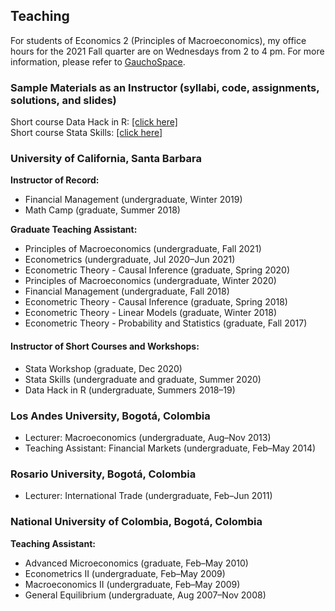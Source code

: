 ## Teaching

For students of Economics 2 (Principles of Macroeconomics), my office hours for the 2021 Fall quarter are on Wednesdays from 2 to 4 pm. For more information, please refer to [GauchoSpace](https://gauchospace.ucsb.edu/courses/).

### Sample Materials as an Instructor (syllabi, code, assignments, solutions, and slides)
Short course Data Hack in R: [[click here]](https://ucsb.box.com/s/mn0zhswsx4jikixfiyvxprqwphx3znok)\
Short course Stata Skills: [[click here]](https://ucsb.box.com/s/5lcxvo1j5m2x0s71h9erqndweia3jm23)

### University of California, Santa Barbara

**Instructor of Record:**
* Financial Management (undergraduate, Winter 2019)
* Math Camp (graduate, Summer 2018)

**Graduate Teaching Assistant:**
* Principles of Macroeconomics    (undergraduate, Fall 2021)
* Econometrics (undergraduate, Jul 2020–Jun 2021)
* Econometric Theory - Causal Inference (graduate, Spring 2020)
* Principles of Macroeconomics (undergraduate, Winter 2020)
* Financial Management (undergraduate, Fall 2018)
* Econometric Theory - Causal Inference (graduate, Spring 2018)
* Econometric Theory - Linear Models (graduate, Winter 2018)
* Econometric Theory - Probability and Statistics (graduate, Fall 2017)

#### Instructor of Short Courses and Workshops:
* Stata Workshop (graduate, Dec 2020)
* Stata Skills (undergraduate and graduate, Summer 2020)
* Data Hack in R (undergraduate, Summers 2018–19)

### Los Andes University, Bogotá, Colombia
* Lecturer: Macroeconomics (undergraduate, Aug–Nov 2013)
* Teaching Assistant: Financial Markets (undergraduate, Feb–May 2014)

### Rosario University, Bogotá, Colombia
* Lecturer: International Trade (undergraduate, Feb–Jun 2011)

### National University of Colombia, Bogotá, Colombia
**Teaching Assistant:**
* Advanced Microeconomics (graduate, Feb–May 2010)
* Econometrics II (undergraduate, Feb–May 2009)
* Macroeconomics II (undergraduate, Feb–May 2009)
* General Equilibrium (undergraduate, Aug 2007–Nov 2008)
